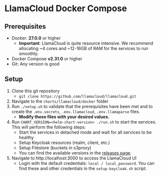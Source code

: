 # LlamaCloud Docker Compose

## Prerequisites

- Docker: **27.0.0** or higher
    - **Important**: LlamaCloud is quite resource intensive. We recommend allocating ~4 cores and ~12-16GB of RAM for the services to run smoothly.
- Docker Compose **v2.31.0** or higher
- Git: Any version is good

## Setup

1. Clone this git repository
    - `git clone https://github.com/llamacloud/llamacloud.git`
2. Navigate to the `charts/llamacloud/docker` folder
3. Run `./setup.sh` to validate that the prerequisites have been met and to create the `.env.secrets`, `.env.llamacloud`, `.env.llamaparse` files.
    - **Modify these files with your desired values.**
4. Run `CHART_VERSION=<helm-chart-version> ./run.sh` to start the services. This will perform the following steps:
    - Start the services in detached mode and wait for all services to be healthy
    - Setup Keycloak resources (realm, client, etc.)
    - Setup Filestore (buckets in s3proxy)
    - You can find the available versions in the [releases page](https://github.com/llamacloud/llamacloud/releases).
5. Navigate to http://localhost:3000 to access the LlamaCloud UI
    - Login with the default credentials: `local / local_password`. You can find these and other credentials in the `setup-keycloak.sh` script.

